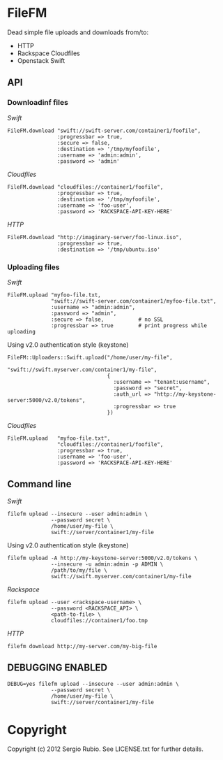 # FileFM

Dead simple file uploads and downloads from/to:

* HTTP
* Rackspace Cloudfiles
* Openstack Swift

## API

### Downloadinf files

*Swift*

    FileFM.download "swift://swift-server.com/container1/foofile", 
                    :progressbar => true,
                    :secure => false,
                    :destination => '/tmp/myfoofile',
                    :username => 'admin:admin',
                    :password => 'admin'

*Cloudfiles*

    FileFM.download "cloudfiles://container1/foofile", 
                    :progressbar => true,
                    :destination => '/tmp/myfoofile',
                    :username => 'foo-user',
                    :password => 'RACKSPACE-API-KEY-HERE'

*HTTP*
    
    FileFM.download "http://imaginary-server/foo-linux.iso", 
                    :progressbar => true,
                    :destination => '/tmp/ubuntu.iso'

### Uploading files
      
*Swift*

    FileFM.upload "myfoo-file.txt, 
                  "swift://swift-server.com/container1/myfoo-file.txt", 
                  :username => "admin:admin",
                  :password => "admin",
                  :secure => false,           # no SSL
                  :progressbar => true        # print progress while uploading

Using v2.0 authentication style (keystone)

    FileFM::Uploaders::Swift.upload("/home/user/my-file", 
                                    "swift://swift.myserver.com/container1/my-file", 
                                    { 
                                      :username => "tenant:username",
                                      :password => "secret",
                                      :auth_url => "http://my-keystone-server:5000/v2.0/tokens", 
                                      :progressbar => true
                                    })


*Cloudfiles*

    FileFM.upload   "myfoo-file.txt",
                    "cloudfiles://container1/foofile", 
                    :progressbar => true,
                    :username => 'foo-user',
                    :password => 'RACKSPACE-API-KEY-HERE'

## Command line


*Swift*

    filefm upload --insecure --user admin:admin \
                  --password secret \
                  /home/user/my-file \
                  swift://server/container1/my-file

Using v2.0 authentication style (keystone)

    filefm upload -A http://my-keystone-server:5000/v2.0/tokens \
                  --insecure -u admin:admin -p ADMIN \
                  /path/to/my/file \
                  swift://swift.myserver.com/container1/my-file

*Rackspace*

    filefm upload --user <rackspace-username> \
                  --password <RACKSPACE_API> \
                  <path-to-file> \
                  cloudfiles://container1/foo.tmp

*HTTP*

    filefm download http://my-server.com/my-big-file


## DEBUGGING ENABLED

    DEBUG=yes filefm upload --insecure --user admin:admin \
                  --password secret \
                  /home/user/my-file \
                  swift://server/container1/my-file

# Copyright

Copyright (c) 2012 Sergio Rubio. See LICENSE.txt for
further details.

